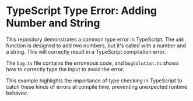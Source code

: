 # TypeScript Type Error: Adding Number and String

This repository demonstrates a common type error in TypeScript.  The `add` function is designed to add two numbers, but it's called with a number and a string. This will correctly result in a TypeScript compilation error.

The `bug.ts` file contains the erroneous code, and `bugSolution.ts` shows how to correctly type the input to avoid the error.

This example highlights the importance of type checking in TypeScript to catch these kinds of errors at compile time, preventing unexpected runtime behavior.